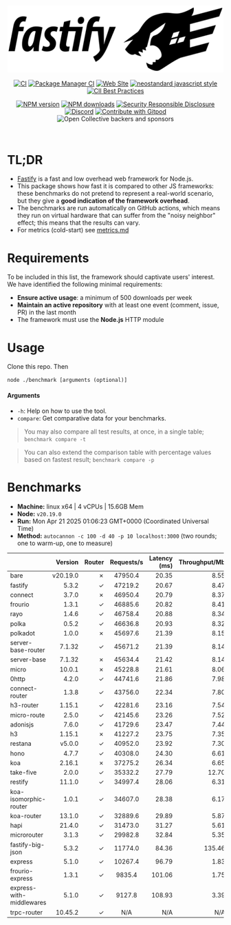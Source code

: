 <div align="center"> <a href="https://fastify.dev/">
    <img
      src="https://github.com/fastify/graphics/raw/HEAD/fastify-landscape-outlined.svg"
      width="650"
      height="auto"
    />
  </a>
</div>

<div align="center">

[![CI](https://github.com/fastify/fastify/actions/workflows/ci.yml/badge.svg?branch=main)](https://github.com/fastify/fastify/actions/workflows/ci.yml)
[![Package Manager
CI](https://github.com/fastify/fastify/workflows/package-manager-ci/badge.svg?branch=main)](https://github.com/fastify/fastify/actions/workflows/package-manager-ci.yml)
[![Web
SIte](https://github.com/fastify/fastify/workflows/website/badge.svg?branch=main)](https://github.com/fastify/fastify/actions/workflows/website.yml)
[![neostandard javascript style](https://img.shields.io/badge/code_style-neostandard-brightgreen?style=flat)](https://github.com/neostandard/neostandard)
[![CII Best Practices](https://bestpractices.coreinfrastructure.org/projects/7585/badge)](https://bestpractices.coreinfrastructure.org/projects/7585)

</div>

<div align="center">

[![NPM
version](https://img.shields.io/npm/v/fastify.svg?style=flat)](https://www.npmjs.com/package/fastify)
[![NPM
downloads](https://img.shields.io/npm/dm/fastify.svg?style=flat)](https://www.npmjs.com/package/fastify)
[![Security Responsible
Disclosure](https://img.shields.io/badge/Security-Responsible%20Disclosure-yellow.svg)](https://github.com/fastify/fastify/blob/main/SECURITY.md)
[![Discord](https://img.shields.io/discord/725613461949906985)](https://discord.gg/fastify)
[![Contribute with Gitpod](https://img.shields.io/badge/Contribute%20with-Gitpod-908a85?logo=gitpod&color=blue)](https://gitpod.io/#https://github.com/fastify/fastify)
![Open Collective backers and sponsors](https://img.shields.io/opencollective/all/fastify)

</div>

<br />

# TL;DR

* [Fastify](https://github.com/fastify/fastify) is a fast and low overhead web framework for Node.js.
* This package shows how fast it is compared to other JS frameworks: these benchmarks do not pretend to represent a real-world scenario, but they give a **good indication of the framework overhead**.
* The benchmarks are run automatically on GitHub actions, which means they run on virtual hardware that can suffer from the "noisy neighbor" effect; this means that the results can vary.
* For metrics (cold-start) see [metrics.md](./METRICS.md)

# Requirements

To be included in this list, the framework should captivate users' interest. We have identified the following minimal requirements:
- **Ensure active usage**: a minimum of 500 downloads per week
- **Maintain an active repository** with at least one event (comment, issue, PR) in the last month
- The framework must use the **Node.js** HTTP module

# Usage

Clone this repo. Then

```
node ./benchmark [arguments (optional)]
```

#### Arguments

* `-h`: Help on how to use the tool.
* `compare`: Get comparative data for your benchmarks.

> You may also compare all test results, at once, in a single table; `benchmark compare -t`

> You can also extend the comparison table with percentage values based on fastest result; `benchmark compare -p`
# Benchmarks

* __Machine:__ linux x64 | 4 vCPUs | 15.6GB Mem
* __Node:__ `v20.19.0`
* __Run:__ Mon Apr 21 2025 01:06:23 GMT+0000 (Coordinated Universal Time)
* __Method:__ `autocannon -c 100 -d 40 -p 10 localhost:3000` (two rounds; one to warm-up, one to measure)

|                          | Version  | Router | Requests/s | Latency (ms) | Throughput/Mb |
| :--                      | --:      | --:    | :-:        | --:          | --:           |
| bare                     | v20.19.0 | ✗      | 47950.4    | 20.35        | 8.55          |
| fastify                  | 5.3.2    | ✓      | 47219.2    | 20.67        | 8.47          |
| connect                  | 3.7.0    | ✗      | 46950.4    | 20.79        | 8.37          |
| frourio                  | 1.3.1    | ✓      | 46885.6    | 20.82        | 8.41          |
| rayo                     | 1.4.6    | ✓      | 46758.4    | 20.88        | 8.34          |
| polka                    | 0.5.2    | ✓      | 46636.8    | 20.93        | 8.32          |
| polkadot                 | 1.0.0    | ✗      | 45697.6    | 21.39        | 8.15          |
| server-base-router       | 7.1.32   | ✓      | 45671.2    | 21.39        | 8.14          |
| server-base              | 7.1.32   | ✗      | 45634.4    | 21.42        | 8.14          |
| micro                    | 10.0.1   | ✗      | 45228.8    | 21.61        | 8.06          |
| 0http                    | 4.2.0    | ✓      | 44741.6    | 21.86        | 7.98          |
| connect-router           | 1.3.8    | ✓      | 43756.0    | 22.34        | 7.80          |
| h3-router                | 1.15.1   | ✓      | 42281.6    | 23.16        | 7.54          |
| micro-route              | 2.5.0    | ✓      | 42145.6    | 23.26        | 7.52          |
| adonisjs                 | 7.6.0    | ✓      | 41729.6    | 23.47        | 7.44          |
| h3                       | 1.15.1   | ✗      | 41227.2    | 23.75        | 7.35          |
| restana                  | v5.0.0   | ✓      | 40952.0    | 23.92        | 7.30          |
| hono                     | 4.7.7    | ✓      | 40308.0    | 24.30        | 6.61          |
| koa                      | 2.16.1   | ✗      | 37275.2    | 26.34        | 6.65          |
| take-five                | 2.0.0    | ✓      | 35332.2    | 27.79        | 12.70         |
| restify                  | 11.1.0   | ✓      | 34997.4    | 28.06        | 6.31          |
| koa-isomorphic-router    | 1.0.1    | ✓      | 34607.0    | 28.38        | 6.17          |
| koa-router               | 13.1.0   | ✓      | 32889.6    | 29.89        | 5.87          |
| hapi                     | 21.4.0   | ✓      | 31473.0    | 31.27        | 5.61          |
| microrouter              | 3.1.3    | ✓      | 29982.8    | 32.84        | 5.35          |
| fastify-big-json         | 5.3.2    | ✓      | 11774.0    | 84.36        | 135.46        |
| express                  | 5.1.0    | ✓      | 10267.4    | 96.79        | 1.83          |
| frourio-express          | 1.3.1    | ✓      | 9835.4     | 101.06       | 1.75          |
| express-with-middlewares | 5.1.0    | ✓      | 9127.8     | 108.93       | 3.39          |
| trpc-router              | 10.45.2  | ✓      | N/A        | N/A          | N/A           |
